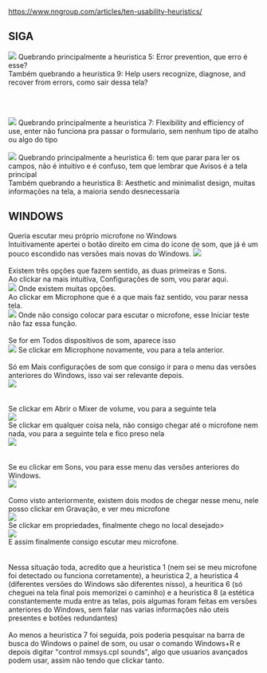 https://www.nngroup.com/articles/ten-usability-heuristics/
<br>
## SIGA


<img src="/ihc/images/siga.png">
Quebrando principalmente a heuristica 5: Error prevention, que erro é esse?<br>
Também quebrando a heuristica 9: Help users recognize, diagnose, and recover from errors, como sair dessa tela?

<br><br>

<img src="/ihc/images/siga2.png">
Quebrando principalmente a heuristica 7: Flexibility and efficiency of use, enter não funciona pra passar o formulario, sem nenhum tipo de atalho ou algo do tipo
<br><br>

<img src="/ihc/images/siga3.png">
Quebrando principalmente a heuristica 6: tem que parar para ler os campos, não é intuitivo e é confuso, tem que lembrar que Avisos é a tela principal
<br>
Também quebrando a heuristica 8: Aesthetic and minimalist design, muitas informações na tela, a maioria sendo desnecessaria


## WINDOWS

Queria escutar meu próprio microfone no Windows<br>
Intuitivamente apertei o botão direito em cima do icone de som, que já é um pouco escondido nas versões mais novas do Windows.
<img src="/ihc/images/windows/01.png">
<br><br>
Existem três opções que fazem sentido, as duas primeiras e Sons.<br>
Ao clickar na mais intuitiva, Configurações de som, vou parar aqui.  
<img src="/ihc/images/windows/02.png">
Onde existem muitas opções.<br>
Ao clickar em Microphone que é a que mais faz sentido, vou parar nessa tela.<br>
<img src="/ihc/images/windows/03.png">
Onde não consigo colocar para escutar o microfone, esse Iniciar teste não faz essa função.<br>
<br>
Se for em Todos dispositivos de som, aparece isso<br>
<img src="/ihc/images/windows/04.png">
Se clickar em Microphone novamente, vou para a tela anterior.<br>
<br>
Só em Mais configurações de som que consigo ir para o menu das versões anteriores do Windows, isso vai ser relevante depois.<br>
<img src="/ihc/images/windows/05.png">
<br><br><br>
Se clickar em Abrir o Mixer de volume, vou para a seguinte tela<br>
<img src="/ihc/images/windows/06.png"><br>
Se clickar em qualquer coisa nela, não consigo chegar até o microfone nem nada, vou para a seguinte tela e fico preso nela<br>
<img src="/ihc/images/windows/08.png"><br>
<br><br>
Se eu clickar em Sons, vou para esse menu das versões anteriores do Windows.<br>
<img src="/ihc/images/windows/07.png">
<br><br>
Como visto anteriormente, existem dois modos de chegar nesse menu, nele posso clickar em Gravação, e ver meu microfone<br>
<img src="/ihc/images/windows/09.png"><br>
Se clickar em propriedades, finalmente chego no local desejado><br>
<img src="/ihc/images/windows/10.png"><br>
E assim finalmente consigo escutar meu microfone.
<br><br><br>
Nessa situação toda, acredito que a heuristica 1 (nem sei se meu microfone foi detectado ou funciona corretamente), a heuristica 2, a heuristica 4 (diferentes versões do Windows são diferentes nisso), a heuritica 6 (só cheguei na tela final pois memorizei o caminho) e a heuristica 8 (a estética constantemente muda entre as telas, pois algumas foram feitas em versões anteriores do Windows, sem falar nas varias informações não uteis presentes e botões redundantes)<br>
<br>
Ao menos a heuristica 7 foi seguida, pois poderia pesquisar na barra de busca do Windows o painel de som, ou usar o comando Windows+R e depois digitar "control mmsys.cpl sounds", algo que usuarios avançados podem usar, assim não tendo que clickar tanto.
